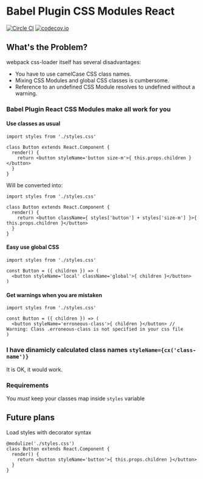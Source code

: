 # Babel Plugin CSS Modules React
[![Circle CI](https://circleci.com/gh/Nitive/babel-plugin-css-modules-react.svg?style=svg)](https://circleci.com/gh/Nitive/babel-plugin-css-modules-react)
[![codecov.io](https://codecov.io/github/Nitive/babel-plugin-css-modules-react/coverage.svg?branch=master)](https://codecov.io/github/Nitive/babel-plugin-css-modules-react?branch=master)


## What's the Problem?
webpack css-loader itself has several disadvantages:

- You have to use camelCase CSS class names.
- Mixing CSS Modules and global CSS classes is cumbersome.
- Reference to an undefined CSS Module resolves to undefined without a warning.

### Babel Plugin React CSS Modules make all work for you

#### Use classes as usual
```
import styles from './styles.css'

class Button extends React.Component {
  render() {
    return <button styleName='button size-m'>{ this.props.children }</button>
  }
}
```
Will be converted into:
```
import styles from './styles.css'

class Button extends React.Component {
  render() {
    return <button className={ styles['button'] + styles['size-m'] }>{ this.props.children }</button>
  }
}
```

#### Easy use global CSS
```
import styles from './styles.css'

const Button = ({ children }) => (
  <button styleName='local' className='global'>{ children }</button>
)
```

#### Get warnings when you are mistaken
```
import styles from './styles.css'

const Button = ({ children }) => (
  <button styleName='erroneous-class'>{ children }</button> // Warning: Class .erroneous-class is not specified in your css file
)
```

### I have dinamicly calculated class names `styleName={cx('class-name')}`
It is OK, it would work.

### Requirements
You *must* keep your classes map inside `styles` variable

## Future plans
Load styles with decorator syntax

```
@modulize('./styles.css')
class Button extends React.Component {
  render() {
    return <button styleName='button'>{ this.props.children }</button>
  }
}
```
